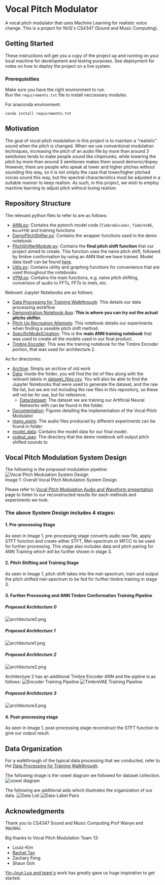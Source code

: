 # Vocal Pitch Modulator
A vocal pitch modulator that uses Machine Learning for realistic voice change. This is a project for NUS's CS4347 (Sound and Music Computing).

## Getting Started
These instructions will get you a copy of the project up and running on your local machine for development and testing purposes. See deployment for notes on how to deploy the project on a live system.

### Prerequisities
Make sure you have the right environment to run. <br/>
Run  the `requirements.txt` file to install neccessary modules. <br/>

For anaconda environment: <br/>

    conda install requirements.txt

## Motivation
The goal of vocal pitch modulation in this project is to maintain a “realistic” sound when the pitch is changed. When we use conventional modulation techniques, increasing the pitch of an audio file by more than around 3 semitones tends to make people sound like chipmunks, while lowering the pitch by more than around 3 semitones makes them sound demonic/dopey. However, there are people who speak at lower and higher pitches without sounding this way, so it is not simply the case that lower/higher pitched voices sound this way, but the spectral characteristics must be adjusted in a suitable manner to keep realism. As such, in this project, we wish to employ machine learning to adjust pitch without losing realism.

## Repository Structure
The relevant python files to refer to are as follows:
- [ANN.py](https://github.com/zioul123/VocalPitchModulator/blob/master/ANN.py): Contains the pytorch model code (`TimbreEncoder`, `TimbreVAE`, `BaseFFN`) and training functions
- [DemoPitchShifter.py](https://github.com/zioul123/VocalPitchModulator/blob/master/DemoPitchShifter.py): Contains the wrapper functions used in the demo notebook
- [PitchShifterModule.py](https://github.com/zioul123/VocalPitchModulator/blob/master/PitchShifterModule.py): Contains the **final pitch shift function** that our project aimed to create. This function uses the naive pitch shift, followed by timbre conformation by using an ANN that we have trained. Model data itself can be found [here](https://github.com/zioul123/VocalPitchModulator/tree/master/model_data/VPMModel).
- [Utils.py](https://github.com/zioul123/VocalPitchModulator/blob/master/Utils.py): Contains utility and graphing functions for convenience that are used throughout the notebooks.
- [VPM.py](https://github.com/zioul123/VocalPitchModulator/blob/master/VPM.py): Contains the main functions, e.g. naive pitch shifting, conversion of audio to FFTs, FFTs to mels, etc.

Relevant Jupyter Notebooks are as follows:
- [Data Processing for Training Walkthrough](https://github.com/zioul123/VocalPitchModulator/blob/master/Data%20Processing%20for%20Training%20Walkthrough.ipynb): This details our data processing workflow
- [Demonstration Notebook App](https://github.com/zioul123/VocalPitchModulator/blob/master/Demonstration%20Notebook%20App.ipynb): **This is where you can try out the actual pitchs shifter.**
- [Pitch Up Recreation Attempts](https://github.com/zioul123/VocalPitchModulator/blob/master/Pitch%20Up%20Recreation%20Attempts.ipynb): This notebook details our experiments when finding a useable pitch shift method.
- [SpecificModelCreation](https://github.com/zioul123/VocalPitchModulator/blob/master/SpecificModelCreation.ipynb): This is the **main ANN training notebook** that was used to create all the models used in our final product.
- [Timbre Encoder](https://github.com/zioul123/VocalPitchModulator/blob/master/Timbre%20Encoder.ipynb): This was the training notebook for the Timbre Encoder portion, that was used for architecture 2.

As for directories:
- [Archive](https://github.com/zioul123/VocalPitchModulator/tree/master/Archive): Simply an archive of old work
- [Data](https://github.com/zioul123/VocalPitchModulator/Data): Inside the folder, you will find the list of files along with the relevant labels in [dataset_files.csv](https://github.com/zioul123/VocalPitchModulator/Data/dataset_files.csv). You will also be able to find the Jupyter Notebooks that were used to generate the dataset, and the raw file list, but we are not including the raw files in this repository, so these will not be for use, but for reference.
	- [Data/dataset](https://github.com/zioul123/VocalPitchModulator/Data/dataset): The dataset we are training our Artificial Neural Networks with can be found in the  folder.
- [Documentation](https://github.com/zioul123/VocalPitchModulator/Documentation): Figures detailing the implementation of the Vocal Pitch Modulator
- [many_expts](https://github.com/zioul123/VocalPitchModulator/many_expts): The audio files produced by different experiments can be found in folder.
- [model_data](https://github.com/zioul123/VocalPitchModulator/tree/master/model_data): Contains the model data for our final model.
- [output_wav](https://github.com/zioul123/VocalPitchModulator/tree/master/output_wav): The directory that the demo notebook will output pitch shifted sounds to


## Vocal Pitch Modulation System Design
The following is the proposed modulation pipeline:
![Vocal Pitch Modulation System Design](/Documentation/Figures/VocalPitchModulationSystemdesign.png)<br/>
Image 1: Overall Vocal Pitch Modulation System Design

Please refer to [Vocal Pitch Modulation Audio and Waveform presentation]() page to listen to our reconstructed results for each methods and experiments we took.

### The above System Design includes 4 stages:
#### 1. Pre-processing Stage
As seen in Image 1, pre-processing stage converts audio wav file, apply STFT function and create either STFT, Mel-spectrum or MFCC to be used for further processing.
This stage also includes data and pitch pairing for ANN Training which will be further shown in stage 3.

#### 2. Pitch Shifting and Training Stage
As seen in Image 1, pitch shift takes into the mel-spectrum, train and output the pitch shifted mel-spectrum to be fed for further timbre training in stage 3.

#### 3. Further Processing and ANN Timbre Conformation Training Pipeline
##### Proposed Architecture 0
![architecture0.png](/Documentation/Figures/architecture0.png)
##### Proposed Architecture 1
![architecture1.png](/Documentation/Figures/architecture1.png)
##### Proposed Architecture 2
![architecture2.png](/Documentation/Figures/architecture2.png)

Architecture 2 has an additional Timbre Encoder ANN and the pipline is as follows:
![Encoder Training Pipeline](/Documentation/Figures/Timbre-Enc_Training.png)
![TimbreVAE Training Pipeline](/Documentation/Figures/Timbre-VAE_Training.png)

##### Proposed Architecture 3
![architecture3.png](/Documentation/Figures/architecture3.png)


#### 4. Post-processing stage
As seen in Image 1, post-processing stage reconstruct the STFT function to give our output result.


## Data Organization
For a walkthrough of the typical data processing that we conducted, refer to the [Data Processing for Training Walkthrough](https://github.com/zioul123/VocalPitchModulator/blob/master/Data%20Processing%20for%20Training%20Walkthrough.ipynb).

The following image is the vowel diagram we followed for dataset collection.
![vowel diagram](/Documentation/Figures/voweldiagram.png)


The following are additional aids which illustrates the organization of our data.
![Data List](/Documentation/Figures/Data_List.png)
![Data-Label Pairs](/Documentation/Figures/Data-Label_Pairs.png)

## Acknowledgments
Thank you to CS4347 Sound and Music Computing Prof Wanye and WeiWei.

Big thanks to Vocal Pitch Modulation Team 13: <br/>
+ Louiz-Kim
+ [Rachel Tan](www.gitub.com/racheltanxueqi)
+ Zachary Feng
+ Shaun Goh

[Yin-Jyun Luo and team's](https://arxiv.org/pdf/1906.08152.pdf) work has greatly gave us huge inspiration to get started.

